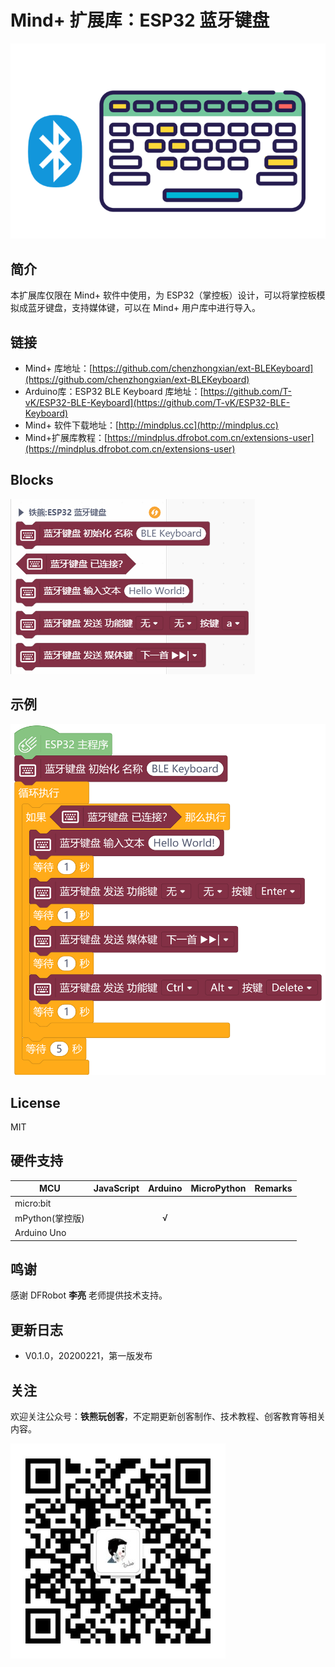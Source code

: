 # Mind+ 扩展库：ESP32 蓝牙键盘

![](./arduinoC/_images/featured.png)

## 简介

本扩展库仅限在 Mind+ 软件中使用，为 ESP32（掌控板）设计，可以将掌控板模拟成蓝牙键盘，支持媒体键，可以在 Mind+ 用户库中进行导入。

## 链接

- Mind+ 库地址：[https://github.com/chenzhongxian/ext-BLEKeyboard](https://github.com/chenzhongxian/ext-BLEKeyboard)
- Arduino库：ESP32 BLE Keyboard 库地址：[https://github.com/T-vK/ESP32-BLE-Keyboard](https://github.com/T-vK/ESP32-BLE-Keyboard)
- Mind+ 软件下载地址：[http://mindplus.cc](http://mindplus.cc)
- Mind+扩展库教程：[https://mindplus.dfrobot.com.cn/extensions-user](https://mindplus.dfrobot.com.cn/extensions-user)

## Blocks

![](./arduinoC/_images/blocks.png)

## 示例

![](./arduinoC/_images/example.png)

## License

MIT

## 硬件支持

MCU                | JavaScript    | Arduino   | MicroPython    | Remarks
------------------ | :----------: | :----------: | :---------: | -----
micro:bit        |             |               |             | 
mPython(掌控版)        |             |        √      |             | 
Arduino Uno    |             |               |             | 

## 鸣谢

感谢 DFRobot **李亮** 老师提供技术支持。 

## 更新日志

- V0.1.0，20200221，第一版发布

## 关注

欢迎关注公众号：**铁熊玩创客**，不定期更新创客制作、技术教程、创客教育等相关内容。

![公众号二维码](arduinoC/_images/公众号二维码.jpg)

